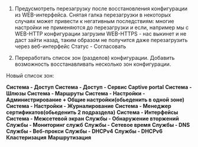 1) Предусмотреть перезагрузку после восстановления конфигурации из WEB-интерфейса.
 Снятая галка перезагрузки в некоторых случаях может привести к негативным последствиям: многие настройки не применяются до перезагрузки и если, например мы с WEB-HTTP конфигурации загрузим WEB-HTTPS - нас выкинет и не даст зайти назад, таким образом не получится даже перезагрузить через веб-интерфейс
Статус - Согласовать


2) Переработать список зон (разделов) конфигурации. Добавить возможность восстанавливать несколько зон конфигурации.

Новый список зон:

**Система - Доступ**
**Система - Доступ - Сервис Captive portal**
**Система - Шлюзы**
**Система - Маршруты**
**Система - Настройки - Администрирование + Общие настройки(обьеденить в одной зоне)**
**Система - Настройки - Журналирование**
**Система - Менеджер сертификатов(обьеденить 2 подраздела)**
**Система - Интерфейсы**
**Система - Межсетевой экран**
**Службы - Обнаружение вторжений**
**Службы - Мониторинг служб**
**Службы - Сетевое время**
**Службы - DNS**
**Службы - Веб-прокси**
**Службы - DHCPv4**
**Службы - DHCPv6**
**Кластеризация**
**Маршрутизация**






